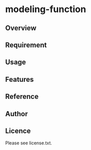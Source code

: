 # modeling-function 

## Overview


## Requirement


## Usage


## Features


## Reference


## Author


## Licence

Please see license.txt.
